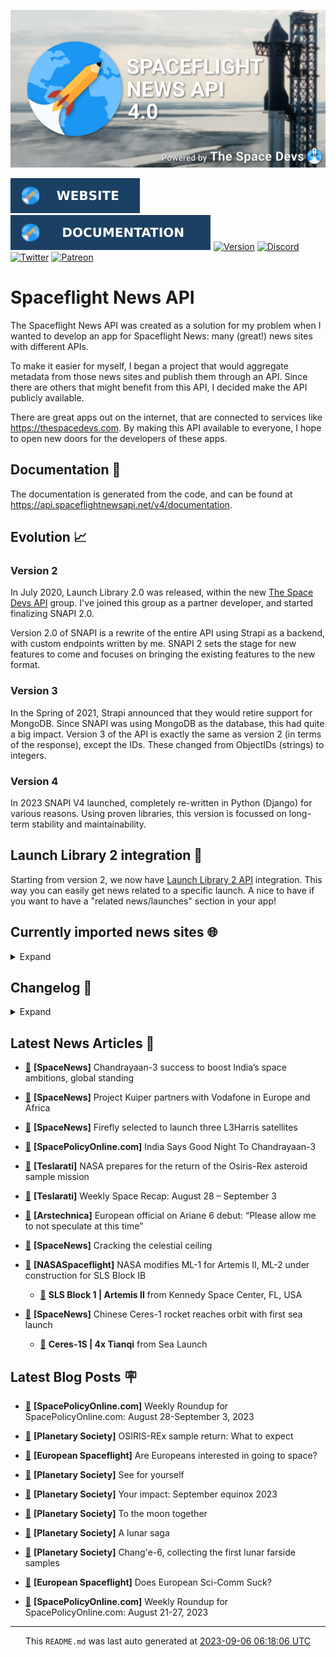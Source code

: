 ![Cover](https://raw.githubusercontent.com/TheSpaceDevs/spaceflightnewsapi/main/.github/profile/assets/snapi_poster.png)

[![Website](https://raw.githubusercontent.com/TheSpaceDevs/spaceflightnewsapi/main/.github/profile/assets/badge_snapi_website.svg)](https://spaceflightnewsapi.net/)
[![Documentation](https://raw.githubusercontent.com/TheSpaceDevs/spaceflightnewsapi/main/.github/profile/assets/badge_snapi_doc.svg)](https://api.spaceflightnewsapi.net/v4/docs)
[![Version](https://img.shields.io/github/v/release/TheSpaceDevs/spaceflightnewsapi?style=for-the-badge)](https://github.com/TheSpaceDevs/spaceflightnewsapi/releases/tag/v4.0.4)
[![Discord](https://img.shields.io/badge/Discord-%237289DA.svg?style=for-the-badge&logo=discord&logoColor=white)](https://discord.gg/p7ntkNA)
[![Twitter](https://img.shields.io/badge/Twitter-%231DA1F2.svg?style=for-the-badge&logo=Twitter&logoColor=white)](https://twitter.com/the_snapi)
[![Patreon](https://img.shields.io/badge/Patreon-F96854?style=for-the-badge&logo=patreon&logoColor=white)](https://www.patreon.com/TheSpaceDevs)

# Spaceflight News API

The Spaceflight News API was created as a solution for my problem when I wanted to develop an app for Spaceflight News: many (great!) news sites with different APIs.

To make it easier for myself, I began a project that would aggregate metadata from those news sites and publish them through an API. Since there are others that might benefit from this API, I decided make the API publicly available.

There are great apps out on the internet, that are connected to services like <https://thespacedevs.com>. By making this API available to everyone, I hope to open new doors for the developers of these apps.

## Documentation 📖

The documentation is generated from the code, and can be found at <https://api.spaceflightnewsapi.net/v4/documentation>.

## Evolution 📈

### Version 2

In July 2020, Launch Library 2.0 was released, within the new <a href="https://thespacedevs.com">The Space Devs API</a> group. I've joined this group as a partner developer, and started finalizing SNAPI 2.0.

Version 2.0 of SNAPI is a rewrite of the entire API using Strapi as a backend, with custom endpoints written by me.
SNAPI 2 sets the stage for new features to come and focuses on bringing the existing features to the new format.

### Version 3

In the Spring of 2021, Strapi announced that they would retire support for MongoDB. Since SNAPI was using MongoDB as the database, this had quite a big impact.
Version 3 of the API is exactly the same as version 2 (in terms of the response), except the IDs. These changed from ObjectIDs (strings) to integers.

### Version 4
In 2023 SNAPI V4 launched, completely re-written in Python (Django) for various reasons.
Using proven libraries, this version is focussed on long-term stability and maintainability.

## Launch Library 2 integration 🚀

Starting from version 2, we now have <a href="https://thespacedevs.com/llapi">Launch Library 2 API</a> integration. This way you can easily get news related to a specific launch.
A nice to have if you want to have a "related news/launches" section in your app!

## Currently imported news sites 🌐

<details>
<summary>Expand</summary>

- AmericaSpace
- Arstechnica
- Blue Origin
- CNBC
- ESA
- ElonX
- Euronews
- European Spaceflight
- Jet Propulsion Laboratory
- NASA
- NASASpaceflight
- National Geographic
- National Space Society
- Phys
- Planetary Society
- Reuters
- Space.com
- SpaceFlight Insider
- SpaceNews
- SpacePolicyOnline.com
- SpaceX
- Spaceflight Now
- SyFy
- TechCrunch
- Teslarati
- The Drive
- The Japan Times
- The Launch Pad
- The National
- The New York Times
- The Space Devs
- The Space Review
- The Verge
- The Wall Street Journal
- United Launch Alliance
- Virgin Galactic


</details>

## Changelog 📝
<details>
<summary>Expand</summary>

# V4.0.0

- Rewritten in Python and Django.

# V3.4.0

- Package updates
- Sentry fixes

# V3.0.0

- Package updates

### V3.2.0

- Various Sentry issues fixed

### V3.1.0

- Strapi updates
- Sentry updates
- Admin interface updates

### V3.0.0

- Switch to use Postgres as database

### V2.3.0

- The lost "article per (LL2) event" endpoint is back
- Changed the G4L logo on the site
- Added Sentry again, via the new Strapi plugin
- Changed from amqplib to amqp-connection-manager
- Updated to Strapi 3.5.3

### v2.2.0

- Dependency updates
- Code cleanup
- Admin side of things

### v2.1.0

- Backend changes on how new content is processed
- Package updates

### v2.0.0

- Complete rewrite of the app, focusing on existing features

</details>



## Latest News Articles 📰
- <a href="https://spacenews.com/chandrayaan-3-success-to-boost-indias-space-ambitions-global-standing/" >🔗</a> **[SpaceNews]** Chandrayaan-3 success to boost India’s space ambitions, global standing


- <a href="https://spacenews.com/project-kuiper-partners-with-vodafone-in-europe-and-africa/" >🔗</a> **[SpaceNews]** Project Kuiper partners with Vodafone in Europe and Africa


- <a href="https://spacenews.com/firefly-selected-to-launch-three-l3harris-satellites/" >🔗</a> **[SpaceNews]** Firefly selected to launch three L3Harris satellites


- <a href="https://spacepolicyonline.com/news/india-says-good-night-to-chandrayaan-3/" >🔗</a> **[SpacePolicyOnline.com]** India Says Good Night To Chandrayaan-3


- <a href="https://www.teslarati.com/nasa-prepares-osiris-rex-asteroid-sample-return/" >🔗</a> **[Teslarati]** NASA prepares for the return of the Osiris-Rex asteroid sample mission


- <a href="https://www.teslarati.com/weekly-space-recap-august-28-september-3/" >🔗</a> **[Teslarati]** Weekly Space Recap: August 28 – September 3


- <a href="https://arstechnica.com/space/2023/09/no-firm-date-on-ariane-6s-debut-and-no-public-talk-on-prices-either/" >🔗</a> **[Arstechnica]** European official on Ariane 6 debut: “Please allow me to not speculate at this time”


- <a href="https://spacenews.com/breaking-the-celestial-ceiling/" >🔗</a> **[SpaceNews]** Cracking the celestial ceiling


- <a href="https://www.nasaspaceflight.com/2023/09/nasa-ml-1-artemis-ii-ml-2-construction/" >🔗</a> **[NASASpaceflight]** NASA modifies ML-1 for Artemis II, ML-2 under construction for SLS Block IB


  - <a href="https://go4liftoff.com/launch/id/41699701-2ef4-4b0c-ac9d-6757820cde87" >🚀</a> **SLS Block 1 | Artemis II** from Kennedy Space Center, FL, USA



- <a href="https://spacenews.com/chinese-ceres-1-rocket-reaches-orbit-with-first-sea-launch/" >🔗</a> **[SpaceNews]** Chinese Ceres-1 rocket reaches orbit with first sea launch


  - <a href="https://go4liftoff.com/launch/id/2f255496-16b0-4ae6-ac9e-8e24f5deae7a" >🚀</a> **Ceres-1S | 4x Tianqi** from Sea Launch





## Latest Blog Posts 🪧

- <a href="https://spacepolicyonline.com/news/weekly-roundup-for-spacepolicyonline-com-august-28-september-3-2023/" >🔗</a> **[SpacePolicyOnline.com]** Weekly Roundup for SpacePolicyOnline.com: August 28-September 3, 2023


- <a href="https://www.planetary.org/articles/osiris-rex-sample-return-what-to-expect" >🔗</a> **[Planetary Society]** OSIRIS-REx sample return: What to expect


- <a href="https://europeanspaceflight.substack.com/p/are-europeans-interested-in-going" >🔗</a> **[European Spaceflight]** Are Europeans interested in going to space?


- <a href="https://www.planetary.org/the-downlink/see-for-yourself" >🔗</a> **[Planetary Society]** See for yourself


- <a href="https://www.planetary.org/articles/your-impact-september-equinox-2023" >🔗</a> **[Planetary Society]** Your impact: September equinox 2023


- <a href="https://www.planetary.org/articles/to-the-moon-together" >🔗</a> **[Planetary Society]** To the moon together


- <a href="https://www.planetary.org/articles/a-lunar-saga" >🔗</a> **[Planetary Society]** A lunar saga


- <a href="https://www.planetary.org/space-missions/change-6-collecting-the-first-lunar-farside-samples" >🔗</a> **[Planetary Society]** Chang'e-6, collecting the first lunar farside samples


- <a href="https://europeanspaceflight.substack.com/p/does-european-sci-comm-suck" >🔗</a> **[European Spaceflight]** Does European Sci-Comm Suck?


- <a href="https://spacepolicyonline.com/news/weekly-roundup-for-spacepolicyonline-com-august-21-27-2023/" >🔗</a> **[SpacePolicyOnline.com]** Weekly Roundup for SpacePolicyOnline.com: August 21-27, 2023




<hr>
  <div align="center">
  This <code>README.md</code> was last auto generated at <a href="https://www.timeanddate.com/worldclock/fixedtime.html?iso=20230906T061806">2023-09-06 06:18:06 UTC</a>
  <br>
</div>